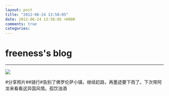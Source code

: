 ```yaml
---
layout: post
title: "2012-06-24 13:58:05"
date: 2012-06-24 13:58:05 +0800
comments: true
categories: 
---
```


# freeness's blog

----------

![](http://okqmqrbgo.bkt.clouddn.com/201206241358051.jpg)

>
\#分享照片\#\#骑行\#告别了佛罗伦萨小镇，继续赶路，再墨迹要下雨了。下次带阿龙来看看这异国风情。孤饮浊酒